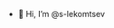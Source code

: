 - 👋 Hi, I’m @s-lekomtsev

<!---
s-lekomtsev/s-lekomtsev is a ✨ special ✨ repository because its `README.md` (this file) appears on your GitHub profile.
You can click the Preview link to take a look at your changes.
--->

